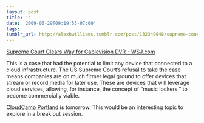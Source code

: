 ```yaml
---
layout: post
title: ''
date: '2009-06-29T09:19:53-07:00'
tags: 
tumblr_url: http://alexhwilliams.tumblr.com/post/132349948/supreme-court-clears-way-for-cablevision-dvr
---
```

<p><a href="http://online.wsj.com/article/SB124628574640368173.html">Supreme Court Clears Way for Cablevision DVR - WSJ.com</a></p>
<p>This is a case that had the potential to limit any device that connected to a cloud infrastructure. The US Supreme Court&#8217;s refusal to take the case means companies are on much firmer legal ground to offer devices that stream or record media for later use. These are devices that will leverage cloud services, allowing, for instance, the concept of &#8220;music lockers,&#8221; to become commercially viable.</p>
<p><a href="http://www.cloudcamp.com/?page_id=801">CloudCamp Portland</a> is tomorrow. This would be an interesting topic to explore in a break out session.</p>
